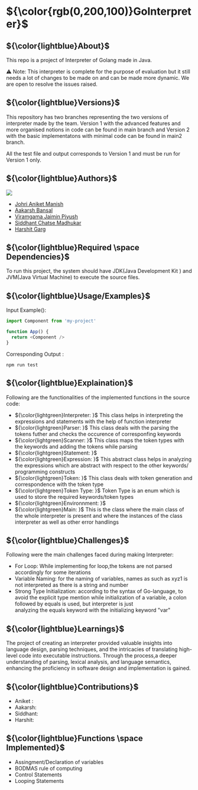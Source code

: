 
 # ${\color{rgb(0,200,100)}GoInterpreter}$

## ${\color{lightblue}About}$
This repo is a project of Interpreter of Golang made in Java.

⚠️ Note: This interpreter is complete for the purpose of evaluation but it still needs a lot of changes to be made on and can be made more dynamic. We are open to resolve the issues raised. 

## ${\color{lightblue}Versions}$
This repository has two branches representing the two versions of interpreter made by the team. Version 1 with the advanced features and more organised notions in code can be found in main branch and Version 2 with the basic implementatons with minimal code can be found in main2 branch.

All the test file and output corresponds to Version 1 and must be run for Version 1 only.

## ${\color{lightblue}Authors}$

[![](https://contrib.rocks/image?repo=Error-404-NotFound/GoInterpreter)](https://github.com/Error-404-NotFound/GoInterpreter/graphs/contributors)

- [Johri Aniket Manish](https://github.com/Error-404-NotFound)
- [Aakarsh Bansal](https://github.com/aakarsh1012bansal)
- [Viramgama Jaimin Piyush](https://github.com/i-apex)
- [Siddhant Chatse Madhukar](https://github.com/sid1309)
- [Harshit Garg](https://github.com/harshit2414)

## ${\color{lightblue}Required \space Dependencies}$

To run this project, the system should have JDK(Java Development Kit ) and JVM(Java Virtual Machine) to execute the source files.




## ${\color{lightblue}Usage/Examples}$
Input Example():  
```javascript
import Component from 'my-project'

function App() {
  return <Component />
}
```


Corresponding Output : 

`
  npm run test
`


## ${\color{lightblue}Explaination}$

Following are the functionalities of the implemented functions in the source code: 

- ${\color{lightgreen}Interpreter: }$ This class  helps in interpreting the expressions and statements with the help of function interpreter
- ${\color{lightgreen}Parser: }$ This class deals with the parsing the tokens futher and checks the occurence of corresponfing keywords
- ${\color{lightgreen}Scanner: }$ This class maps the token types with the keywords and adding the tokens while parsing
- ${\color{lightgreen}Statement: }$ 
- ${\color{lightgreen}Expression: }$ This abstract class helps in analyzing the expressions which are abstract with respect to the other keywords/ programming constructs
- ${\color{lightgreen}Token: }$ This class deals with token generation and correspondence with the token type
- ${\color{lightgreen}Token Type: }$ Token Type is an enum which is used to store the required keywords/token types
- ${\color{lightgreen}Environnment: }$ 
- ${\color{lightgreen}Main: }$ This is the class where the main class of the whole interpreter is present and where the instances of the class interpreter as well as other error handlings


## ${\color{lightblue}Challenges}$

Following were the main challenges faced during making Interpreter: 

- For Loop: 
  While implementing for loop,the tokens are not parsed accordingly for some iterations
- Variable Naming: 
  for the naming of variables, names as such as xyz1 is not interpreted as there is a string      and number 
- Strong Type Initialization:
  according to the syntax of Go-language, to avoid the explicit type mention while 
  initialization of a variable, a colon followed by equals is used, but interpreter is just     
  analyzing the equals keyword with the initializing keyword "var"

## ${\color{lightblue}Learnings}$

The project of creating an interpreter provided valuable insights into language design, parsing techniques, and the intricacies of translating high-level code into executable instructions.
Through the process,a deeper understanding of parsing, lexical analysis, and language semantics, enhancing the proficiency in software design and implementation is gained.

## ${\color{lightblue}Contributions}$

- Aniket : 
- Aakarsh:
- Siddhant:
- Harshit:

## ${\color{lightblue}Functions \space Implemented}$
- Assingment/Declaration of variables
- BODMAS rule of computing
- Control Statements
- Looping Statements

